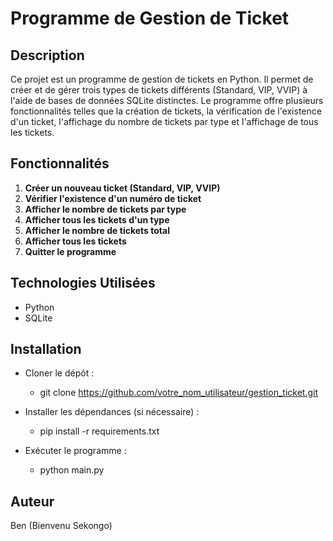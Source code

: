 # Programme de Gestion de Ticket

## Description
Ce projet est un programme de gestion de tickets en Python. Il permet de créer et de gérer trois types de tickets différents (Standard, VIP, VVIP) à l'aide de bases de données SQLite distinctes. Le programme offre plusieurs fonctionnalités telles que la création de tickets, la vérification de l'existence d'un ticket, l'affichage du nombre de tickets par type et l'affichage de tous les tickets.

## Fonctionnalités
1. **Créer un nouveau ticket (Standard, VIP, VVIP)**
2. **Vérifier l'existence d'un numéro de ticket**
3. **Afficher le nombre de tickets par type**
4. **Afficher tous les tickets d'un type**
5. **Afficher le nombre de tickets total**
6. **Afficher tous les tickets**
7. **Quitter le programme**

## Technologies Utilisées
- Python
- SQLite

## Installation
- Cloner le dépôt :
  - git clone https://github.com/votre_nom_utilisateur/gestion_ticket.git

- Installer les dépendances (si nécessaire) :
  - pip install -r requirements.txt

- Exécuter le programme :
  - python main.py

## Auteur
Ben (Bienvenu Sekongo)

